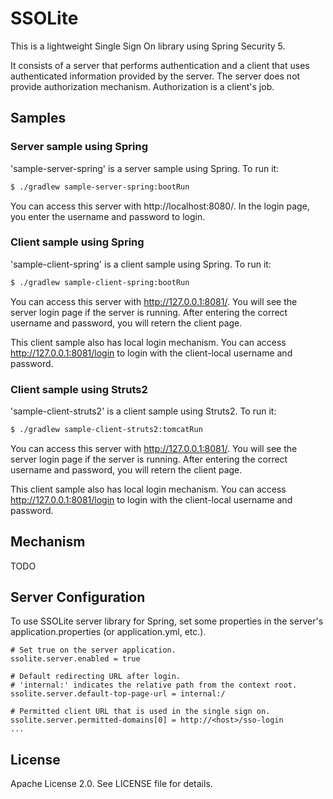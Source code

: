 # SSOLite

This is a lightweight Single Sign On library using Spring Security 5.

It consists of a server that performs authentication and a client that
uses authenticated information provided by the server.
The server does not provide authorization mechanism. Authorization is
a client's job.

## Samples

### Server sample using Spring
'sample-server-spring' is a server sample using Spring. To run it:
```sh
$ ./gradlew sample-server-spring:bootRun
```
You can access this server with http://localhost:8080/. In the login
page, you enter the username and password to login.

### Client sample using Spring
'sample-client-spring' is a client sample using Spring. To run it:
```sh
$ ./gradlew sample-client-spring:bootRun
```
You can access this server with http://127.0.0.1:8081/. You will see
the server login page if the server is running. After entering the
correct username and password, you will retern the client page.

This client sample also has local login mechanism. You can access
http://127.0.0.1:8081/login to login with the client-local username
and password.

### Client sample using Struts2
'sample-client-struts2' is a client sample using Struts2. To run it:
```sh
$ ./gradlew sample-client-struts2:tomcatRun
```
You can access this server with http://127.0.0.1:8081/. You will see
the server login page if the server is running. After entering the
correct username and password, you will retern the client page.

This client sample also has local login mechanism. You can access
http://127.0.0.1:8081/login to login with the client-local username
and password.

## Mechanism
TODO

## Server Configuration
To use SSOLite server library for Spring, set some properties in the
server's application.properties (or application.yml, etc.).
```
# Set true on the server application.
ssolite.server.enabled = true

# Default redirecting URL after login.
# 'internal:' indicates the relative path from the context root.
ssolite.server.default-top-page-url = internal:/

# Permitted client URL that is used in the single sign on.
ssolite.server.permitted-domains[0] = http://<host>/sso-login
...
```

## License
Apache License 2.0. See LICENSE file for details.
